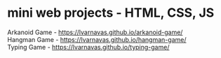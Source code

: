 # mini web projects - HTML, CSS, JS



Arkanoid Game - https://lvarnavas.github.io/arkanoid-game/ <br>
Hangman Game - https://lvarnavas.github.io/hangman-game/ <br>
Typing Game - https://lvarnavas.github.io/typing-game/ <br>
